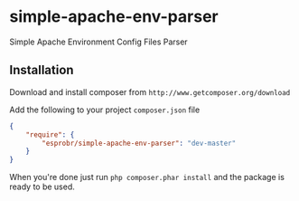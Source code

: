 simple-apache-env-parser
========================
Simple Apache Environment Config Files Parser

Installation
------------
Download and install composer from `http://www.getcomposer.org/download`

Add the following to your project `composer.json` file

```json
{
    "require": {
        "esprobr/simple-apache-env-parser": "dev-master"
    }
}
```

When you're done just run `php composer.phar install` and the package is ready to be used.